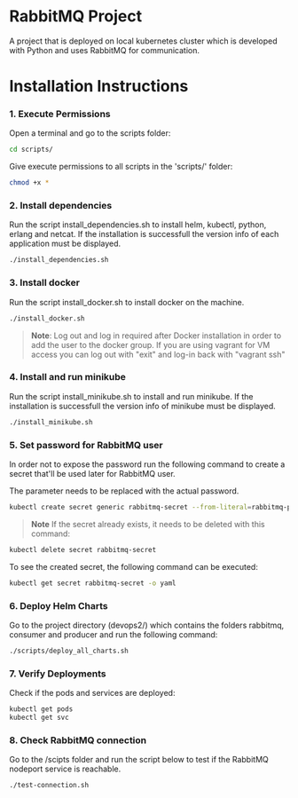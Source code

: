 # RabbitMQ Project
A project that is deployed on local kubernetes cluster which is developed with Python and uses RabbitMQ for communication.

# Installation Instructions
### 1. Execute Permissions
Open a terminal and go to the scripts folder:
```sh
cd scripts/
```
Give execute permissions to all scripts in the 'scripts/' folder:

```sh
chmod +x *
```
### 2. Install dependencies
Run the script install_dependencies.sh to install helm, kubectl, python, erlang and netcat. If the installation is successfull the version info of each application must be displayed.

```bash
./install_dependencies.sh
```

### 3. Install docker
Run the script install_docker.sh to install docker on the machine.

```bash
./install_docker.sh
```
 > **Note**: Log out and log in required after Docker installation in order to add the user to the docker group. If you are using vagrant for VM access you can log out with "exit" and log-in back with "vagrant ssh"

### 4. Install and run minikube
Run the script install_minikube.sh to install and run minikube. If the installation is successfull the version info of minikube must be displayed.

```bash
./install_minikube.sh
```

### 5. Set password for RabbitMQ user
In order not to expose the password run the following command to create a secret that'll be used later for RabbitMQ user. 

The parameter <password> needs to be replaced with the actual password.

```bash
kubectl create secret generic rabbitmq-secret --from-literal=rabbitmq-password=<password>
```
> **Note** If the secret already exists, it needs to be deleted with this command:

```bash
kubectl delete secret rabbitmq-secret
```
To see the created secret, the following command can be executed:

```bash
kubectl get secret rabbitmq-secret -o yaml
```
### 6. Deploy Helm Charts
Go to the project directory (devops2/) which contains the folders rabbitmq, consumer and producer and run the following command:

```bash
./scripts/deploy_all_charts.sh
```
### 7. Verify Deployments
Check if the pods and services are deployed:
```bash
kubectl get pods
kubectl get svc
```

### 8. Check RabbitMQ connection
Go to the /scipts folder and run the script below to test if the RabbitMQ nodeport service is reachable.

```bash
./test-connection.sh
```

